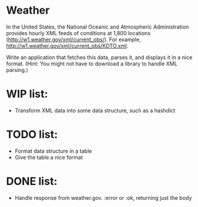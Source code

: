 # Weather

In the United States, the National Oceanic and Atmospheric Administration provides hourly XML feeds of conditions at 1,800 locations (http://w1.weather.gov/xml/current_obs/). For example, http://w1.weather.gov/xml/current_obs/KDTO.xml.

Write an application that fetches this data, parses it, and displays it in a nice format. (Hint: You might not have to download a library to handle XML parsing.)

# WIP list:

- Transform XML data into some data structure, such as a hashdict

# TODO list:

- Format data structure in a table
- Give the table a nice format

# DONE list:

+ Handle response from weather.gov. :error or :ok, returning just the body

